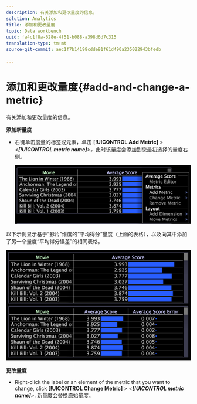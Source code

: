 ```yaml
---
description: 有关添加和更改量度的信息。
solution: Analytics
title: 添加和更改量度
topic: Data workbench
uuid: fa4c1f8a-628e-4f51-b088-a398d6d7c315
translation-type: tm+mt
source-git-commit: aec1f7b14198cdde91f61d490a235022943bfedb

---
```



# 添加和更改量度{#add-and-change-a-metric}

有关添加和更改量度的信息。

**添加新量度**

* 右键单击度量的标签或元素，单击 **[!UICONTROL Add Metric]** > *&lt;**[!UICONTROL metric name]**>。*&#x200B;此时该量度会添加到您最初选择的量度右侧。

   ![](assets/mnu_Table_AddMetric.png)

以下示例显示基于“影片”维度的“平均得分”量度（上面的表格），以及向其中添加了另一个量度“平均得分误差”的相同表格。

![](assets/vis_Table_AddMetric.png)

**更改量度**

* Right-click the label or an element of the metric that you want to change, click **[!UICONTROL Change Metric]** > *&lt;**[!UICONTROL metric name]**>*. 新量度会替换原始量度。
